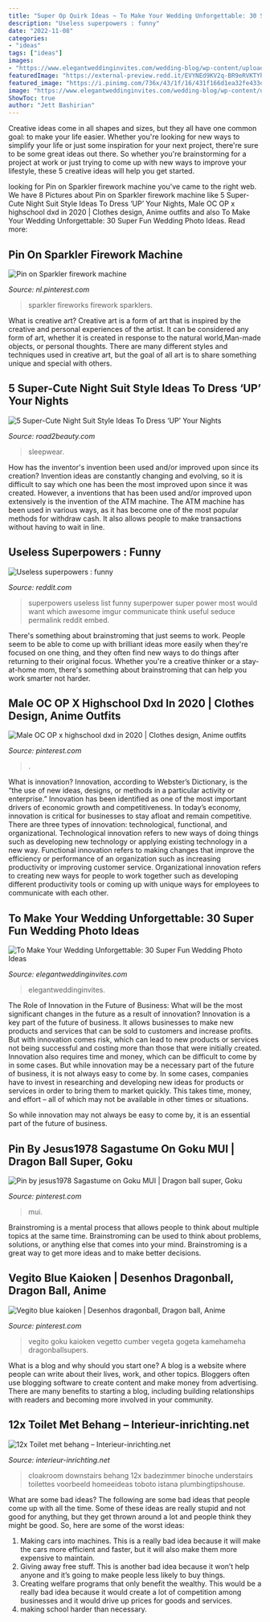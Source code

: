 ```yaml
---
title: "Super Op Quirk Ideas ~ To Make Your Wedding Unforgettable: 30 Super Fun Wedding Photo Ideas"
description: "Useless superpowers : funny"
date: "2022-11-08"
categories:
- "ideas"
tags: ["ideas"]
images:
- "https://www.elegantweddinginvites.com/wedding-blog/wp-content/uploads/2015/12/funny-wedding-photo-ideas.jpg"
featuredImage: "https://external-preview.redd.it/EVYNEd9KV2q-BR9eRVKTYhctYxjDUXSIgiVDX6uN2YY.jpg?auto=webp&amp;s=5a901ad147955264f7448416543fbe27d28a21d1"
featured_image: "https://i.pinimg.com/736x/43/1f/16/431f166d1ea32fe433de99ebabc6e460.jpg"
image: "https://www.elegantweddinginvites.com/wedding-blog/wp-content/uploads/2015/12/funny-wedding-photo-ideas.jpg"
ShowToc: true
author: "Jett Bashirian"
---
```



Creative ideas come in all shapes and sizes, but they all have one common goal: to make your life easier. Whether you're looking for new ways to simplify your life or just some inspiration for your next project, there're sure to be some great ideas out there. So whether you're brainstorming for a project at work or just trying to come up with new ways to improve your lifestyle, these 5 creative ideas will help you get started.

	

		
looking for Pin on Sparkler firework machine you've came to the right web. We have 8 Pictures about Pin on Sparkler firework machine like 5 Super-Cute Night Suit Style Ideas To Dress ‘UP’ Your Nights, Male OC OP x highschool dxd in 2020 | Clothes design, Anime outfits and also To Make Your Wedding Unforgettable: 30 Super Fun Wedding Photo Ideas. Read more:
		
    
## Pin On Sparkler Firework Machine

<img loading=lazy src="https://i.pinimg.com/736x/4d/ee/f3/4deef3a8886309809e3dc16cbead6daa.jpg" onerror="this.onerror=null;this.src='https://tse3.mm.bing.net/th?id=OIP.HUgT3qE86QIy7sLTWXDK4wHaHa&amp;pid=15.1';" alt="Pin on Sparkler firework machine">

_Source: nl.pinterest.com_

>sparkler fireworks firework sparklers. 

	

What is creative art?
Creative art is a form of art that is inspired by the creative and personal experiences of the artist. It can be considered any form of art, whether it is created in response to the natural world,Man-made objects, or personal thoughts. There are many different styles and techniques used in creative art, but the goal of all art is to share something unique and special with others.

    
## 5 Super-Cute Night Suit Style Ideas To Dress ‘UP’ Your Nights

<img loading=lazy src="https://road2beauty.com/wp-content/uploads/2019/08/2dd75f4d15532f7fd2976d1ca1e2b86c.jpg" onerror="this.onerror=null;this.src='https://tse2.mm.bing.net/th?id=OIP.hGSHGvF5FAXcJiY7fBb2QAHaKT&amp;pid=15.1';" alt="5 Super-Cute Night Suit Style Ideas To Dress ‘UP’ Your Nights">

_Source: road2beauty.com_

>sleepwear. 

	

How has the inventor's invention been used and/or improved upon since its creation?
Invention ideas are constantly changing and evolving, so it is difficult to say which one has been the most improved upon since it was created. However, a inventions that has been used and/or improved upon extensively is the invention of the ATM machine. The ATM machine has been used in various ways, as it has become one of the most popular methods for withdraw cash. It also allows people to make transactions without having to wait in line.

    
## Useless Superpowers : Funny

<img loading=lazy src="https://external-preview.redd.it/EVYNEd9KV2q-BR9eRVKTYhctYxjDUXSIgiVDX6uN2YY.jpg?auto=webp&amp;s=5a901ad147955264f7448416543fbe27d28a21d1" onerror="this.onerror=null;this.src='https://tse1.mm.bing.net/th?id=OIP.aTSsec7PfGY69oti1plwZwHaHR&amp;pid=15.1';" alt="Useless superpowers : funny">

_Source: reddit.com_

>superpowers useless list funny superpower super power most would want which awesome imgur communicate think useful seduce permalink reddit embed. 

	

There's something about brainstroming that just seems to work. People seem to be able to come up with brilliant ideas more easily when they're focused on one thing, and they often find new ways to do things after returning to their original focus. Whether you're a creative thinker or a stay-at-home mom, there's something about brainstroming that can help you work smarter not harder.

    
## Male OC OP X Highschool Dxd In 2020 | Clothes Design, Anime Outfits

<img loading=lazy src="https://i.pinimg.com/736x/4b/75/0b/4b750be1f9f9369dc88502a816dbb890.jpg" onerror="this.onerror=null;this.src='https://tse2.mm.bing.net/th?id=OIP.X7z7VGe6ct10pMAacfy64gHaK_&amp;pid=15.1';" alt="Male OC OP x highschool dxd in 2020 | Clothes design, Anime outfits">

_Source: pinterest.com_

>. 

	

What is innovation?
Innovation, according to Webster’s Dictionary, is the “the use of new ideas, designs, or methods in a particular activity or enterprise.” Innovation has been identified as one of the most important drivers of economic growth and competitiveness. In today’s economy, innovation is critical for businesses to stay afloat and remain competitive. There are three types of innovation: technological, functional, and organizational.
Technological innovation refers to new ways of doing things such as developing new technology or applying existing technology in a new way. Functional innovation refers to making changes that improve the efficiency or performance of an organization such as increasing productivity or improving customer service. Organizational innovation refers to creating new ways for people to work together such as developing different productivity tools or coming up with unique ways for employees to communicate with each other.

    
## To Make Your Wedding Unforgettable: 30 Super Fun Wedding Photo Ideas

<img loading=lazy src="https://www.elegantweddinginvites.com/wedding-blog/wp-content/uploads/2015/12/funny-wedding-photo-ideas.jpg" onerror="this.onerror=null;this.src='https://tse2.mm.bing.net/th?id=OIP.BigHPvxtH-98v5cSQTrAagHaKX&amp;pid=15.1';" alt="To Make Your Wedding Unforgettable: 30 Super Fun Wedding Photo Ideas">

_Source: elegantweddinginvites.com_

>elegantweddinginvites. 

	

The Role of Innovation in the Future of Business: What will be the most significant changes in the future as a result of innovation?
Innovation is a key part of the future of business. It allows businesses to make new products and services that can be sold to customers and increase profits. But with innovation comes risk, which can lead to new products or services not being successful and costing more than those that were initially created. Innovation also requires time and money, which can be difficult to come by in some cases.
But while innovation may be a necessary part of the future of business, it is not always easy to come by. In some cases, companies have to invest in researching and developing new ideas for products or services in order to bring them to market quickly. This takes time, money, and effort – all of which may not be available in other times or situations.

So while innovation may not always be easy to come by, it is an essential part of the future of business.

    
## Pin By Jesus1978 Sagastume On Goku MUI | Dragon Ball Super, Goku

<img loading=lazy src="https://i.pinimg.com/736x/43/1f/16/431f166d1ea32fe433de99ebabc6e460.jpg" onerror="this.onerror=null;this.src='https://tse1.mm.bing.net/th?id=OIP.PKPkBFV7spVGfCdJy1ylNgHaJ3&amp;pid=15.1';" alt="Pin by jesus1978 Sagastume on Goku MUI | Dragon ball super, Goku">

_Source: pinterest.com_

>mui. 

	

Brainstroming is a mental process that allows people to think about multiple topics at the same time. Brainstroming can be used to think about problems, solutions, or anything else that comes into your mind. Brainstroming is a great way to get more ideas and to make better decisions.

    
## Vegito Blue Kaioken | Desenhos Dragonball, Dragon Ball, Anime

<img loading=lazy src="https://i.pinimg.com/736x/b3/06/7e/b3067e89bcf75395fa25793345c4d1c9.jpg" onerror="this.onerror=null;this.src='https://tse2.mm.bing.net/th?id=OIP.AiIyHABWBCeMV34dVc7WGgHaKH&amp;pid=15.1';" alt="Vegito blue kaioken | Desenhos dragonball, Dragon ball, Anime">

_Source: pinterest.com_

>vegito goku kaioken vegetto cumber vegeta gogeta kamehameha dragonballsupers. 

	

What is a blog and why should you start one?
A blog is a website where people can write about their lives, work, and other topics. Bloggers often use blogging software to create content and make money from advertising. There are many benefits to starting a blog, including building relationships with readers and becoming more involved in your community.

    
## 12x Toilet Met Behang – Interieur-inrichting.net

<img loading=lazy src="https://www.interieur-inrichting.net/afbeeldingen/toilet-met-behang-6.jpg" onerror="this.onerror=null;this.src='https://tse1.mm.bing.net/th?id=OIP.TkSy6Ecmmf7hWFRn-5eSqAHaLH&amp;pid=15.1';" alt="12x Toilet met behang – Interieur-inrichting.net">

_Source: interieur-inrichting.net_

>cloakroom downstairs behang 12x badezimmer binoche understairs toilettes voorbeeld homeeideas toboto istana plumbingtipshouse. 

	

What are some bad ideas?
The following are some bad ideas that people come up with all the time. Some of these ideas are really stupid and not good for anything, but they get thrown around a lot and people think they might be good. So, here are some of the worst ideas:
1) Making cars into machines. This is a really bad idea because it will make the cars more efficient and faster, but it will also make them more expensive to maintain.
2) Giving away free stuff. This is another bad idea because it won’t help anyone and it’s going to make people less likely to buy things.
3) Creating welfare programs that only benefit the wealthy. This would be a really bad idea because it would create a lot of competition among businesses and it would drive up prices for goods and services.
4) making school harder than necessary.

